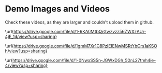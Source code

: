 # Demo Images and Videos


Check these videos, as they are larger and couldn't upload them in github.

  \url{https://drive.google.com/file/d/1-6KA0MtbQrGwzvzz56ZWXzAUr-4jE_1d/view?usp=sharing}
  
  \url{https://drive.google.com/file/d/1gmM7Xr1C8PzIEIENwMSRtYbCrs1aKSOh/view?usp=sharing}
  
  \ur{https://drive.google.com/file/d/1-0NwxSS5n-JGWxDGh_50nL27tmh4ie-4/view?usp=sharing}
